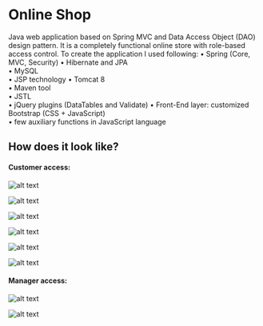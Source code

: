 # Online Shop
Java web application based on Spring MVC and Data Access Object (DAO) design pattern. It is a completely functional online store with role-based access control. To create the application I used following:
•	Spring (Core, MVC, Security)
•	Hibernate and JPA	
•	MySQL	
•	JSP technology
•	Tomcat 8	
•	Maven tool	
•	JSTL	
•	jQuery plugins (DataTables and Validate)
•	Front-End layer: customized Bootstrap (CSS + JavaScript)	
•	few auxiliary functions in JavaScript language		 

## How does it look like?
#### Customer access:
![alt text](https://i.imgur.com/bc9i5NT.png)

![alt text](https://i.imgur.com/ntbI13Q.png)

![alt text](https://i.imgur.com/QtjJzN3.png)

![alt text](https://i.imgur.com/pJdsN2Q.png)

![alt text](https://i.imgur.com/VOP9VAU.png)

![alt text](https://i.imgur.com/14zTEAt.png)

#### Manager access:
![alt text](https://i.imgur.com/ZTzynOg.png)

![alt text](https://i.imgur.com/Rt5vQqo.png)



